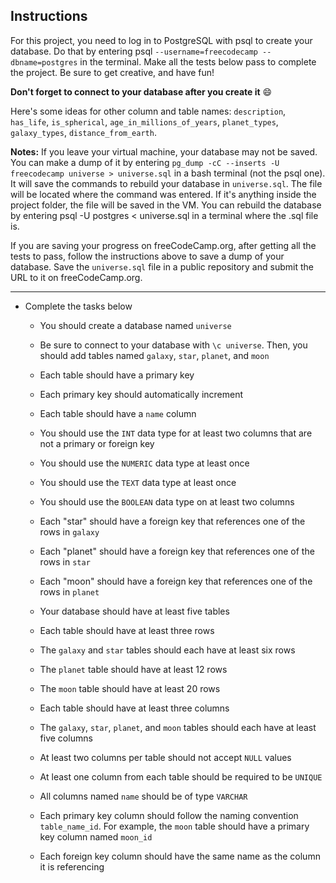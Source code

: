 ## Instructions

For this project, you need to log in to PostgreSQL with psql to create your database. Do that by entering psql `--username=freecodecamp --dbname=postgres` in the terminal. Make all the tests below pass to complete the project. Be sure to get creative, and have fun!

**Don't forget to connect to your database after you create it** 😄

Here's some ideas for other column and table names: `description`, `has_life`, `is_spherical`, `age_in_millions_of_years`, `planet_types`, `galaxy_types`, `distance_from_earth`.

**Notes:**
If you leave your virtual machine, your database may not be saved. You can make a dump of it by entering `pg_dump -cC --inserts -U freecodecamp universe > universe.sql` in a bash terminal (not the psql one). It will save the commands to rebuild your database in `universe.sql`. The file will be located where the command was entered. If it's anything inside the project folder, the file will be saved in the VM. You can rebuild the database by entering psql -U postgres < universe.sql in a terminal where the .sql file is.

If you are saving your progress on freeCodeCamp.org, after getting all the tests to pass, follow the instructions above to save a dump of your database. Save the `universe.sql` file in a public repository and submit the URL to it on freeCodeCamp.org.

---

* Complete the tasks below

  *  You should create a database named `universe`

  *  Be sure to connect to your database with `\c universe`. Then, you should add tables named `galaxy`, `star`, `planet`, and `moon`

  *  Each table should have a primary key

  *  Each primary key should automatically increment

  *  Each table should have a `name` column

  *  You should use the `INT` data type for at least two columns that are not a primary or foreign key

  *  You should use the `NUMERIC` data type at least once

  *  You should use the `TEXT` data type at least once

  *  You should use the `BOOLEAN` data type on at least two columns

  *  Each "star" should have a foreign key that references one of the rows in `galaxy`

  *  Each "planet" should have a foreign key that references one of the rows in `star`

  *  Each "moon" should have a foreign key that references one of the rows in `planet`

  *  Your database should have at least five tables

  *  Each table should have at least three rows

  *  The `galaxy` and `star` tables should each have at least six rows

  *  The `planet` table should have at least 12 rows

  *  The `moon` table should have at least 20 rows

  *  Each table should have at least three columns

  *  The `galaxy`, `star`, `planet`, and `moon` tables should each have at least five columns

  *  At least two columns per table should not accept `NULL` values

  *  At least one column from each table should be required to be `UNIQUE`

  *  All columns named `name` should be of type `VARCHAR`

  *  Each primary key column should follow the naming convention `table_name_id`. For example, the `moon` table should have a primary key column named `moon_id`

  *  Each foreign key column should have the same name as the column it is referencing

